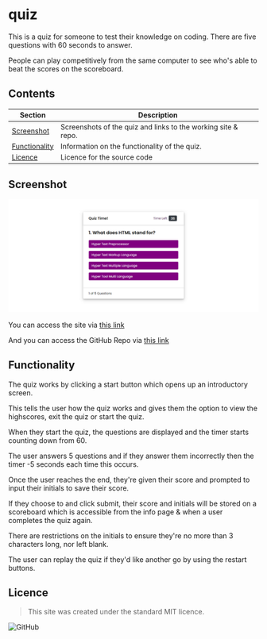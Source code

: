 # quiz
This is a quiz for someone to test their knowledge on coding. There are five questions with 60 seconds to answer.

People can play competitively from the same computer to see who's able to beat the scores on the scoreboard.

## Contents
Section | Description
------------ | -------------
[Screenshot](#screenshot) | Screenshots of the quiz and links to the working site & repo.
[Functionality](#functionality) | Information on the functionality of the quiz.
[Licence](#licence) | Licence for the source code

## Screenshot
![Screenshot of working quiz](/Assets/Screenshot_of_quiz.PNG)

You can access the site via [this link](https://kvtemadden.github.io/quiz/)

And you can access the GitHub Repo via [this link](https://github.com/kvtemadden/quiz)

## Functionality
The quiz works by clicking a start button which opens up an introductory screen.

This tells the user how the quiz works and gives them the option to view the highscores, exit the quiz or start the quiz.

When they start the quiz, the questions are displayed and the timer starts counting down from 60.

The user answers 5 questions and if they answer them incorrectly then the timer -5 seconds each time this occurs.

Once the user reaches the end, they're given their score and prompted to input their initials to save their score.

If they choose to and click submit, their score and initials will be stored on a scoreboard which is accessible from the info page & when a user completes the quiz again.

There are restrictions on the initials to ensure they're no more than 3 characters long, nor left blank.

The user can replay the quiz if they'd like another go by using the restart buttons.

## Licence
> This site was created under the standard MIT licence.

![GitHub](https://img.shields.io/github/license/kvtemadden/portfolio?color=%23203333&label=LICENCED%20AS&style=for-the-badge)
